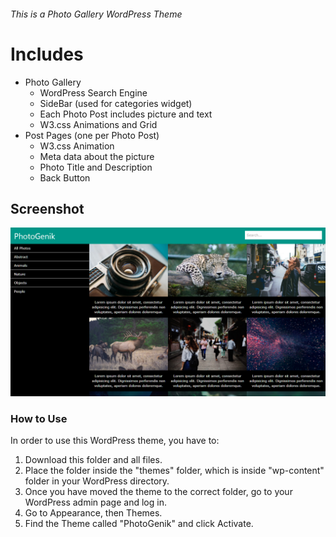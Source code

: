 ###### This is a Photo Gallery WordPress Theme

# Includes
* Photo Gallery
  * WordPress Search Engine
  * SideBar (used for categories widget)
  * Each Photo Post includes picture and text
  * W3.css Animations and Grid
* Post Pages (one per Photo Post)
  * W3.css Animation
  * Meta data about the picture
  * Photo Title and Description
  * Back Button

## Screenshot
![Screenshot](screenshot.png)

### How to Use
In order to use this WordPress theme, you have to:
1. Download this folder and all files. 
2. Place the folder inside the "themes" folder, which is inside "wp-content" folder in your WordPress directory.
3. Once you have moved the theme to the correct folder, go to your WordPress admin page and log in.
4. Go to Appearance, then Themes.
5. Find the Theme called "PhotoGenik" and click Activate.
